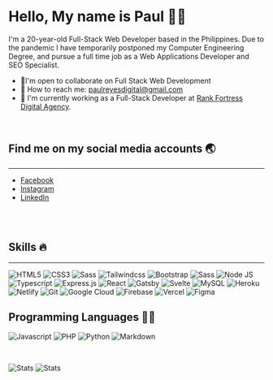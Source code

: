 # **Hello, My name is Paul  🙋‍♂️ <br>**


I'm a 20-year-old Full-Stack Web Developer based in the Philippines. Due to the pandemic I have temporarily postponed my Computer Engineering Degree, and pursue a full time job as a Web Applications Developer and SEO Specialist.


- 🤝I'm open to collaborate on Full Stack Web Development
- 📧 How to reach me: <a href="mailto:paulreyesdigital@gmail.com">paulreyesdigital@gmail.com</a><!-- & <a href="#">Twitter @PaulReyesDigital</a> -->
- 💼 I'm currently working as a Full-Stack Developer at [Rank Fortress Digital Agency](https://rankfortress.com/).

<p>&nbsp;</p>


## **Find me on my social media accounts 🌏**
<hr>

- <a href="https://www.facebook.com/seyluap/">Facebook</a>
- <a href="https://www.instagram.com/pbreyse/">Instagram</a>
- <a href="www.linkedin.com/in/paulreyesdigital">LinkedIn</a>
<!-- - <a href="#">Youtube</a> -->
<!-- - <a href="#">Twitter</a> -->
<!-- - <a href="#">Codepen</a> -->
<!-- - <a href="#">Figma</a> -->
<!-- - <a href="#">Hashnode</a> -->
<!-- - <a href="#">Dev.to</a> -->

<br>  
<br>  

## **Skills** 🔥
<hr>

![HTML5](https://img.shields.io/badge/HTML5-E34F26?style=for-the-badge&logo=html5&logoColor=white)
![CSS3](https://img.shields.io/badge/CSS3-1572B6?style=for-the-badge&logo=css3&logoColor=white)
![Sass](https://img.shields.io/badge/Sass-CC6699?style=for-the-badge&logo=sass&logoColor=white)
![Tailwindcss](https://img.shields.io/badge/Tailwind_CSS-38B2AC?style=for-the-badge&logo=tailwind-css&logoColor=white)
![Bootstrap](https://img.shields.io/badge/Bootstrap-563D7C?style=for-the-badge&logo=bootstrap&logoColor=white)
![Sass](https://img.shields.io/badge/Sass-CC6699?style=for-the-badge&logo=sass&logoColor=white)
![Node JS](https://img.shields.io/badge/Node.js-339933?style=for-the-badge&logo=nodedotjs&logoColor=white)
![Typescript](https://img.shields.io/badge/TypeScript-007ACC?style=for-the-badge&logo=typescript&logoColor=white)
![Express.js](https://img.shields.io/badge/Express.js-404D59?style=for-the-badge)
![React](https://img.shields.io/badge/React-20232A?style=for-the-badge&logo=react&logoColor=61DAFB)
![Gatsby](https://img.shields.io/badge/Gatsby-663399?style=for-the-badge&logo=gatsby&logoColor=white)
![Svelte](https://img.shields.io/badge/Svelte-4A4A55?style=for-the-badge&logo=svelte&logoColor=FF3E00)
![MySQL](https://img.shields.io/badge/MySQL-00000F?style=for-the-badge&logo=mysql&logoColor=white)
![Heroku](https://img.shields.io/badge/Heroku-430098?style=for-the-badge&logo=heroku&logoColor=white)
![Netlify](https://img.shields.io/badge/Netlify-00C7B7?style=for-the-badge&logo=netlify&logoColor=white)
![Git](https://img.shields.io/badge/git-%23F05033.svg?style=for-the-badge&logo=git&logoColor=white)
![Google Cloud](https://img.shields.io/badge/Google_Cloud-4285F4?style=for-the-badge&logo=google-cloud&logoColor=white)
![Firebase](https://img.shields.io/badge/firebase-%23039BE5.svg?style=for-the-badge&logo=firebase&)
![Vercel](https://img.shields.io/badge/vercel-%23000000.svg?style=for-the-badge&logo=vercel&logoColor=white)
![Figma](https://img.shields.io/badge/figma-%23F24E1E.svg?style=for-the-badge&logo=figma&logoColor=white)


## **Programming Languages** 👨‍💻
![Javascript](https://img.shields.io/badge/JavaScript-F7DF1E?style=for-the-badge&logo=javascript&logoColor=black) 
![PHP](https://img.shields.io/badge/PHP-777BB4?style=for-the-badge&logo=php&logoColor=white)
![Python](https://img.shields.io/badge/Python-14354C?style=for-the-badge&logo=python&logoColor=white)
![Markdown](https://img.shields.io/badge/markdown-%23000000.svg?style=for-the-badge&logo=markdown&logoColor=white)

<p>&nbsp;</p>


![Stats](https://github-readme-stats.vercel.app/api?username=paulreyesdigital&theme=blue-green)
![Stats](https://github-readme-stats.vercel.app/api/top-langs/?username=paulreyesdigital&theme=blue-green)
<p>&nbsp;</p>

